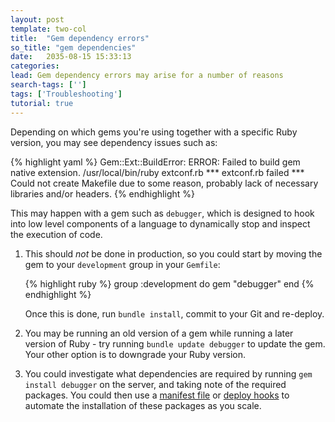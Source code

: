 ```yaml
---
layout: post
template: two-col
title:  "Gem dependency errors"
so_title: "gem dependencies"
date:   2035-08-15 15:33:13
categories: 
lead: Gem dependency errors may arise for a number of reasons
search-tags: ['']
tags: ['Troubleshooting']
tutorial: true
---
```


Depending on which gems you're using together with a specific Ruby version, you may see dependency issues such as:

{% highlight yaml %}
Gem::Ext::BuildError: ERROR: Failed to build gem native extension.
/usr/local/bin/ruby extconf.rb
*** extconf.rb failed ***
Could not create Makefile due to some reason, probably lack of necessary
libraries and/or headers.
{% endhighlight %}

This may happen with a gem such as `debugger`, which is designed to hook into low level components of a language to dynamically stop and inspect the execution of code.

<ol>
<li><p>This should <i>not</i> be done in production, so you could start by moving the gem to your <code>development</code> group in your <code>Gemfile</code>:</p></li>

{% highlight ruby %}
group :development do
  gem "debugger"
end
{% endhighlight %}

<p>Once this is done, run <code>bundle install</code>, commit to your Git and re-deploy.</p>
<li><p>You may be running an old version of a gem while running a later version of Ruby - try running <code>bundle update debugger</code> to update the gem. Your other option is to downgrade your Ruby version.</p></li>

<li><p>You could investigate what dependencies are required by running <code>gem install debugger</code> on the server, and taking note of the required packages. You could then use a <a href="/stack-features/manifest-files.html">manifest file</a> or <a href="/stack-features/deploy-hooks.html">deploy hooks</a> to automate the installation of these packages as you scale.</p></li>

</ol>